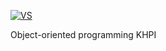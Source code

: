 [![VS](https://img.shields.io/badge/Visual_Studio-0078d7?style=for-the-badge&logo=visual%20studio&logoColor=white)](https://visualstudio.microsoft.com/)

Object-oriented programming KHPI
